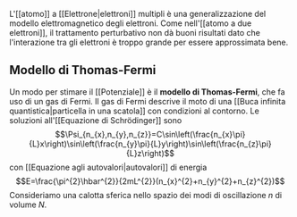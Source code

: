 L'[[atomo]] a [[Elettrone|elettroni]] multipli è una generalizzazione del modello elettromagnetico degli elettroni. Come nell'[[atomo a due elettroni]], il trattamento perturbativo non dà buoni risultati dato che l'interazione tra gli elettroni è troppo grande per essere approssimata bene.
## Modello di Thomas-Fermi
Un modo per stimare il [[Potenziale]] è il **modello di Thomas-Fermi**, che fa uso di un gas di Fermi. Il gas di Fermi descrive il moto di una [[Buca infinita quantistica|particella in una scatola]] con condizioni al contorno. Le soluzioni all'[[Equazione di Schrödinger]] sono
$$\Psi_{n_{x},n_{y},n_{z}}=C\sin\left(\frac{n_{x}\pi}{L}x\right)\sin\left(\frac{n_{y}\pi}{L}y\right)\sin\left(\frac{n_{z}\pi}{L}z\right)$$
con [[Equazione agli autovalori|autovalori]] di energia
$$E=\frac{\pi^{2}\hbar^{2}}{2mL^{2}}(n_{x}^{2}+n_{y}^{2}+n_{z}^{2})$$
Consideriamo una calotta sferica nello spazio dei modi di oscillazione $n$ di volume $N$.